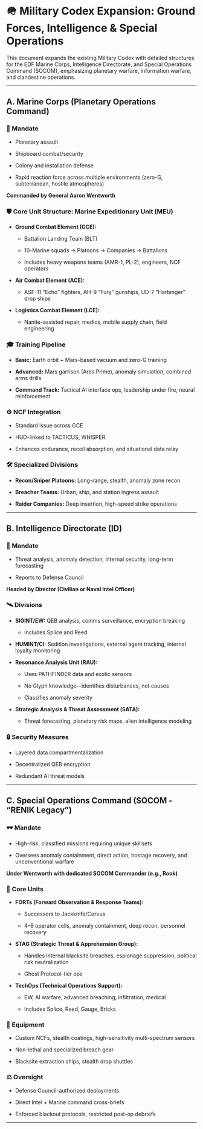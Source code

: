 # **🪖 Military Codex Expansion: Ground Forces, Intelligence & Special Operations**

This document expands the existing Military Codex with detailed structures for the EDF Marine Corps, Intelligence Directorate, and Special Operations Command (SOCOM), emphasizing planetary warfare, information warfare, and clandestine operations.

---

## **A. Marine Corps (Planetary Operations Command)**

### **🔰 Mandate**

* Planetary assault

* Shipboard combat/security

* Colony and installation defense

* Rapid reaction force across multiple environments (zero-G, subterranean, hostile atmospheres)

**Commanded by General Aaron Wentworth**

### **🛡️ Core Unit Structure: Marine Expeditionary Unit (MEU)**

* **Ground Combat Element (GCE):**

  * Battalion Landing Team (BLT)

  * 10-Marine squads → Platoons → Companies → Battalions

  * Includes heavy weapons teams (AMR-1, PL-2), engineers, NCF operators

* **Air Combat Element (ACE):**

  * ASF-11 “Echo” fighters, AH-9 “Fury” gunships, UD-7 “Harbinger” drop ships

* **Logistics Combat Element (LCE):**

  * Nanite-assisted repair, medics, mobile supply chain, field engineering

### **🎓 Training Pipeline**

* **Basic:** Earth orbit \+ Mars-based vacuum and zero-G training

* **Advanced:** Mars garrison (Ares Prime), anomaly simulation, combined arms drills

* **Command Track:** Tactical AI interface ops, leadership under fire, neural reinforcement

### **⚙️ NCF Integration**

* Standard issue across GCE

* HUD-linked to TACTICUS, WHISPER

* Enhances endurance, recoil absorption, and situational data relay

### **🛠️ Specialized Divisions**

* **Recon/Sniper Platoons:** Long-range, stealth, anomaly zone recon

* **Breacher Teams:** Urban, ship, and station ingress assault

* **Raider Companies:** Deep insertion, high-speed strike operations

---

## **B. Intelligence Directorate (ID)**

### **🧠 Mandate**

* Threat analysis, anomaly detection, internal security, long-term forecasting

* Reports to Defense Council

**Headed by Director (Civilian or Naval Intel Officer)**

### **🛰️ Divisions**

* **SIGINT/EW:** QEB analysis, comms surveillance, encryption breaking

  * Includes Splice and Reed

* **HUMINT/CI:** Sedition investigations, external agent tracking, internal loyalty monitoring

* **Resonance Analysis Unit (RAU):**

  * Uses PATHFINDER data and exotic sensors

  * No Glyph knowledge—identifies disturbances, not causes

  * Classifies anomaly severity

* **Strategic Analysis & Threat Assessment (SATA):**

  * Threat forecasting, planetary risk maps, alien intelligence modeling

### **🔒 Security Measures**

* Layered data compartmentalization

* Decentralized QEB encryption

* Redundant AI threat models

---

## **C. Special Operations Command (SOCOM \- “RENIK Legacy”)**

### **🕶️ Mandate**

* High-risk, classified missions requiring unique skillsets

* Oversees anomaly containment, direct action, hostage recovery, and unconventional warfare

**Under Wentworth with dedicated SOCOM Commander (e.g., Rook)**

### **🧱 Core Units**

* **FORTs (Forward Observation & Response Teams):**

  * Successors to Jackknife/Corvus

  * 4–8 operator cells, anomaly containment, deep recon, personnel recovery

* **STAG (Strategic Threat & Apprehension Group):**

  * Handles internal blacksite breaches, espionage suppression, political risk neutralization

  * Ghost Protocol-tier ops

* **TechOps (Technical Operations Support):**

  * EW, AI warfare, advanced breaching, infiltration, medical

  * Includes Splice, Reed, Gauge, Bricks

### **🎯 Equipment**

* Custom NCFs, stealth coatings, high-sensitivity multi-spectrum sensors

* Non-lethal and specialized breach gear

* Blacksite extraction ships, stealth drop shuttles

### **⚖️ Oversight**

* Defense Council-authorized deployments

* Direct Intel \+ Marine command cross-briefs

* Enforced blackout protocols, restricted post-op debriefs

---

